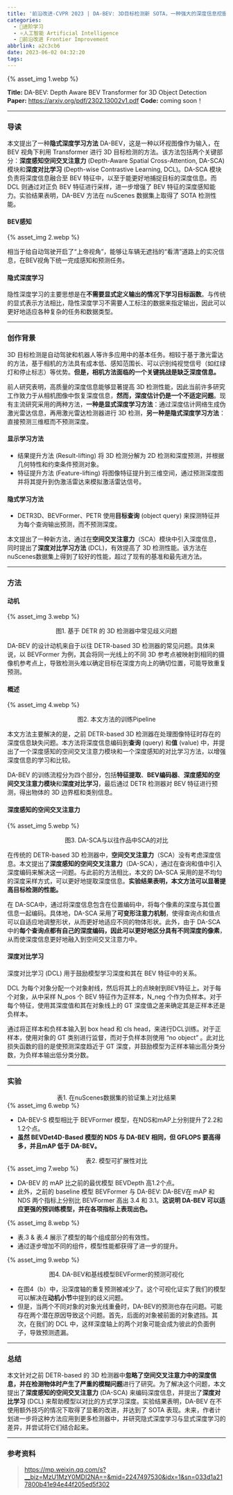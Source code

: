 ```yaml
---
title: '前沿改进-CVPR 2023 | DA-BEV: 3D目标检测新 SOTA，一种强大的深度信息挖掘方法'
categories:
  - 🌙进阶学习
  - ⭐人工智能 Artificial Intelligence
  - 💫前沿改进 Frontier Improvement
abbrlink: a2c3cb6
date: 2023-06-02 04:32:20
tags:
---
```


{% asset_img 1.webp %}

**Title:** DA-BEV: Depth Aware BEV Transformer for 3D Object Detection
**Paper:** https://arxiv.org/pdf/2302.13002v1.pdf
**Code:** coming soon！

<!--more-->

***

### 导读

本文提出了一种**隐式深度学习方法** DA-BEV，这是一种以环视图像作为输入，在 BEV 视角下利用 Transformer 进行 3D 目标检测的方法。该方法包括两个关键部分：**深度感知空间交叉注意力** (Depth-Aware Spatial Cross-Attention, DA-SCA)模块和**深度对比学习** (Depth-wise Contrastive Learning, DCL)。DA-SCA 模块负责将深度信息融合至 BEV 特征中，以至于能更好地捕捉目标的深度信息。而 DCL 则通过对正负 BEV 特征进行采样，进一步增强了 BEV 特征的深度感知能力。实验结果表明，DA-BEV 方法在 nuScenes 数据集上取得了 SOTA 检测性能。

#### BEV感知

{% asset_img 2.webp %}

相当于给自动驾驶开启了“上帝视角”，能够让车辆无遮挡的“看清”道路上的实况信息，在BEV视角下统一完成感知和预测任务。

#### 隐式深度学习

隐性深度学习的主要思想是在**不需要显式定义输出的情况下学习目标函数**。与传统的显式表示方法相比，隐性深度学习不需要人工标注的数据来指定输出，因此可以更好地适应各种复杂的任务和数据类型。

***

### 创作背景

3D 目标检测是自动驾驶和机器人等许多应用中的基本任务。相较于基于激光雷达的方法，基于相机的方法具有成本低、感知范围长、可以识别纯视觉信号（如红绿灯和停止标志）等优势。**但是，相机方法面临的一个关键挑战是缺乏深度信息。**

前人研究表明，高质量的深度信息能够显著提高 3D 检测性能，因此当前许多研究工作致力于从相机图像中恢复深度信息，**然而，深度估计仍是一个不适定问题**。现有主流研究采用的两种方法，**一种是显式深度学习方法**：通过深度估计网络生成伪激光雷达信息，再用激光雷达检测器进行 3D 检测，**另一种是隐式深度学习方法**：直接预测三维框而不预测深度。

#### 显示学习方法

- 结果提升方法 (Result-lifting)
    将 3D 检测分解为 2D 检测和深度预测，并根据几何特性和约束条件预测对象。
- 特征提升方法 (Feature-lifting)
    将图像特征提升到三维空间，通过预测深度图并将其提升到伪激活雷达来模拟激活雷达信号。

#### 隐式学习方法

- DETR3D、BEVFormer、PETR
    使用**目标查询** (object query) 来探测特征并为每个查询输出预测，而不预测深度。

本文提出了一种新方法，通过在**空间交叉注意力**（SCA）模块中引入深度信息，同时提出了**深度对比学习方法** (DCL)，有效提高了 3D 检测性能。该方法在nuScenes数据集上得到了较好的性能，超过了现有的基准和最先进方法。

***

### 方法

#### 动机

{% asset_img 3.webp %}
<div align='center'>图1. 基于 DETR 的 3D 检测器中常见歧义问题</div>

DA-BEV 的设计动机来自于以往 DETR-based 3D 检测器的常见问题。具体来说，以 BEVFormer 为例，其会将同一光线上的不同 3D 参考点被映射到相同的摄像机参考点上，导致检测头难以确定目标在深度方向上的确切位置，可能导致重复预测。

#### 概述

{% asset_img 4.webp %}
<div align='center'>图2. 本文方法的训练Pipeline</div>

本文方法主要解决的是，之前 DETR-based 3D 检测器在处理图像特征时存在的深度信息缺失问题。本方法将深度信息编码到**查询** (query) 和**值** (value) 中，并提出了一个深度感知的空间交叉注意力模块和一个深度感知的对比学习方法，以增强深度信息的学习和比较。

DA-BEV 的训练流程分为四个部分，包括**特征提取**、**BEV编码器**、**深度感知的空间交叉注意力模块**和**深度对比学习**，最后通过 DETR 检测器对 BEV 特征进行预测，得出物体的 3D 边界框和类别信息。

#### 深度感知的空间交叉注意力

{% asset_img 5.webp %}
<div align='center'>图3. DA-SCA与以往作品中SCA的对比</div>

在传统的 DETR-based 3D 检测器中，**空间交叉注意力**（SCA）没有考虑深度信息。本文提出了**深度感知的空间交叉注意力**（DA-SCA），通过在查询和值中引入深度编码来解决这一问题。与此前的方法相比，本文的 DA-SCA 采用的是不均匀的深度采样方式，可以更好地提取深度信息。**实验结果表明，本文方法可以显著提高目标检测的性能。**

在 DA-SCA中，通过将深度信息包含在位置编码中，将每个像素的深度与其位置信息一起编码。具体地，DA-SCA 采用了**可变形注意力机制**，使得查询点和值点可以自适应地调整形状，从而更好地适应不同的物体形状。此外，由于 DA-SCA 中的**每个查询点都有自己的深度编码，因此可以更好地区分具有不同深度的像素**，从而使深度信息更好地融入到空间交叉注意力中。

#### 深度对比学习

深度对比学习 (DCL) 用于鼓励模型学习深度和其在 BEV 特征中的关系。

DCL 为每个对象分配一个对象射线，然后将其上的点映射到BEV特征上。对于每个对象，从中采样 N_pos 个 BEV 特征作为正样本，N_neg 个作为负样本。对于每个特征，使用其深度值和其在对象线上的 GT 深度值之差来确定其是正样本还是负样本。

通过将正样本和负样本输入到 box head 和 cls head，来进行DCL训练。对于正样本，使用对象的 GT 类别进行监督，而对于负样本则使用 “no object” 。此对比损失函数的目的是使预测深度趋近于 GT 深度，并鼓励模型为正样本输出高分类分数，为负样本输出低分类分数。

***

### 实验

<div align='center'>表1. 在nuScenes数据集的验证集上对比结果</div>
{% asset_img 6.webp %}

- DA-BEV-S 模型相比于 BEVFormer 模型，在NDS和mAP上分别提升了2.2和1.2个点。
- **虽然 BEVDet4D-Based 模型的 NDS 与 DA-BEV 相同，但 GFLOPS 要高得多，并且mAP 低于 DA-BEV。**

<div align='center'>表2. 模型可扩展性对比</div>
{% asset_img 7.webp %}

- DA-BEV 的 mAP 比之前的最优模型 BEVDepth 高1.2个点。
- 此外，之前的 baseline 模型 BEVFormer 与 DA-BEV: DA-BEV在 mAP 和 NDS 两个指标上分别比 BEVFormer 高出 3.4 和 3.1。**这说明 DA-BEV 可以适应更强的预训练模型，并在各项指标上表现出色。**

{% asset_img 8.webp %}

- 表.3 & 表.4 展示了模型的每个组成部分的有效性。
- 通过逐步增加不同的组件，模型性能都获得了进一步的提升。

{% asset_img 9.webp %}
<div align='center'>图4. DA-BEV和基线模型BEVFormer的预测可视化</div>

- 在图4（b）中，沿深度轴的重复预测被减少了。这个可视化证实了我们的模型可以解决在**动机小节**中提到的歧义问题。
- 但是，当两个不同对象的对象光线重叠时，DA-BEV的预测也存在问题。可能存在两个潜在原因导致这个问题。首先，后面的对象被前面的对象遮挡。其次，在我们的 DCL 中，这样深度轴上的两个对象可能会成为彼此的负面例子，导致预测遗漏。

***

### 总结

本文针对之前 DETR-based 的 3D 检测器中**忽略了空间交叉注意力中的深度信息，并在检测物体时产生了严重的模糊问题**进行了研究。为了解决这个问题，本文提出了**深度感知的空间交叉注意力** (DA-SCA) 来编码深度信息，并提出了**深度对比学习** (DCL) 来帮助模型以对比的方式学习深度。实验结果表明，DA-BEV 在不使用额外技巧的情况下取得了显著的改进，并达到了 SOTA 表现。未来，作者计划进一步将这种方法应用到更多检测器中，并研究隐式深度学习与显式深度学习的差异，并尝试将它们结合起来。

***

### 参考资料

> <https://mp.weixin.qq.com/s?__biz=MzU1MzY0MDI2NA==&mid=2247497530&idx=1&sn=033d1a217800b41e94e44f205ed5f302>

